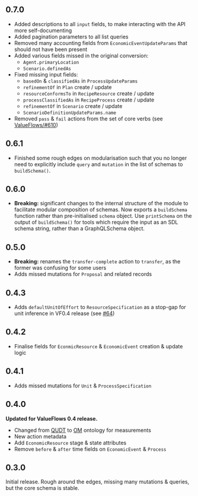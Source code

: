 ## 0.7.0

- Added descriptions to all `input` fields, to make interacting with the API more self-documenting
- Added pagination parameters to all list queries
- Removed many accounting fields from `EconomicEventUpdateParams` that should not have been present
- Added various fields missed in the original conversion:
	- `Agent.primaryLocation`
	- `Scenario.definedAs`
- Fixed missing input fields:
	- `basedOn` & `classifiedAs` in `ProcessUpdateParams`
	- `refinementOf` in `Plan` create / update
	- `resourceConformsTo` in `RecipeResource` create / update
	- `processClassifiedAs` in `RecipeProcess` create / update
	- `refinementOf` in `Scenario` create / update
	- `ScenarioDefinitionUpdateParams.name`
- Removed `pass` & `fail` actions from the set of core verbs (see [ValueFlows/#610](https://github.com/valueflows/valueflows/issues/610))

## 0.6.1

- Finished some rough edges on modularisation such that you no longer need to explicitly include `query` and `mutation` in the list of schemas to `buildSchema()`.

## 0.6.0

- **Breaking:** significant changes to the internal structure of the module to facilitate modular composition of schemas. Now exports a `buildSchema` function rather than pre-initialised `schema` object. Use `printSchema` on the output of `buildSchema()` for tools which require the input as an SDL schema string, rather than a GraphQLSchema object.

## 0.5.0

- **Breaking:** renames the `transfer-complete` action to `transfer`, as the former was confusing for some users
- Adds missed mutations for `Proposal` and related records

## 0.4.3

- Adds `defaultUnitOfEffort` to `ResourceSpecification` as a stop-gap for unit inference in VF0.4 release (see [#64](https://github.com/valueflows/vf-graphql/issues/64))

## 0.4.2

- Finalise fields for `EconmicResource` & `EconomicEvent` creation & update logic

## 0.4.1

- Adds missed mutations for `Unit` & `ProcessSpecification`

## 0.4.0

**Updated for ValueFlows 0.4 release.**

- Changed from [QUDT](http://www.qudt.org/pages/QUDToverviewPage.html) to [OM](https://github.com/HajoRijgersberg/OM) ontology for measurements
- New action metadata
- Add `EconomicResource` stage & state attributes
- Remove `before` & `after` time fields on `EconomicEvent` & `Process`

## 0.3.0

Initial release. Rough around the edges, missing many mutations & queries, but the core schema is stable.
